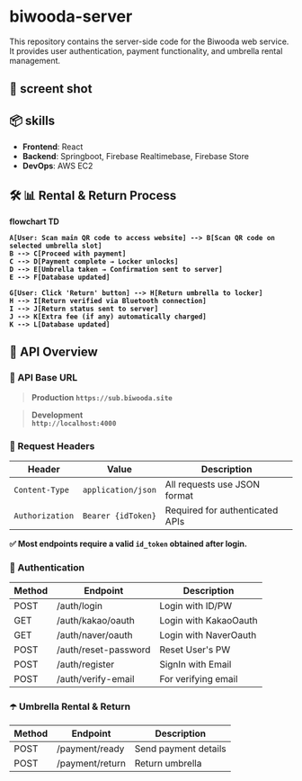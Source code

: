 # biwooda-server
This repository contains the server-side code for the Biwooda web service. It provides user authentication, payment functionality, and umbrella rental management.

## 📸 screent shot


## 📦 skills
- **Frontend**: React
- **Backend**: Springboot, Firebase Realtimebase, Firebase Store
- **DevOps**: AWS EC2

## 🛠️ 📊 <strong>Rental & Return Process
  flowchart TD
  
    A[User: Scan main QR code to access website] --> B[Scan QR code on selected umbrella slot]
    B --> C[Proceed with payment]
    C --> D[Payment complete → Locker unlocks]
    D --> E[Umbrella taken → Confirmation sent to server]
    E --> F[Database updated]

    G[User: Click 'Return' button] --> H[Return umbrella to locker]
    H --> I[Return verified via Bluetooth connection]
    I --> J[Return status sent to server]
    J --> K[Extra fee (if any) automatically charged]
    K --> L[Database updated]

## 📡 API Overview

### 🔗 API Base URL

> Production
`https://sub.biwooda.site`

> Development  
`http://localhost:4000`


### 🧾 Request Headers

| Header           | Value                      | Description                     |
|------------------|----------------------------|---------------------------------|
| `Content-Type`   | `application/json`         | All requests use JSON format    |
| `Authorization`  | `Bearer {idToken}`         | Required for authenticated APIs |

✅ Most endpoints require a valid `id_token` obtained after login.

### 🔐 Authentication

| Method | Endpoint               | Description           |
|--------|------------------------|-----------------------|
| POST   | /auth/login            | Login with ID/PW      |
| GET    | /auth/kakao/oauth      | Login with KakaoOauth |
| GET    | /auth/naver/oauth      | Login with NaverOauth |
| POST   | /auth/reset-password   | Reset User's PW       |
| POST   | /auth/register         | SignIn with Email     |
| POST   | /auth/verify-email     | For verifying email   |

### ☂️ Umbrella Rental & Return

| Method | Endpoint               | Description              |
|--------|------------------------|--------------------------|
| POST   | /payment/ready         | Send payment details     |
| POST   | /payment/return        | Return umbrella          |

